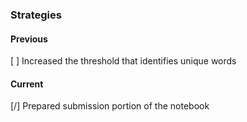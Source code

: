 ### Strategies

#### Previous
[ ] Increased the threshold that identifies unique words

#### Current
[/] Prepared submission portion of the notebook
    
